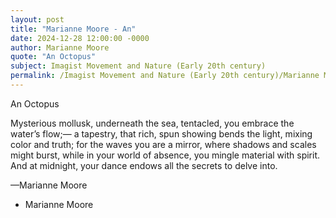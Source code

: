 ```yaml
---
layout: post
title: "Marianne Moore - An"
date: 2024-12-28 12:00:00 -0000
author: Marianne Moore
quote: "An Octopus"
subject: Imagist Movement and Nature (Early 20th century)
permalink: /Imagist Movement and Nature (Early 20th century)/Marianne Moore/Marianne Moore - An
---
```


An Octopus

Mysterious mollusk,
underneath the sea, tentacled,
you embrace the water’s flow;—
a tapestry, that rich,
spun showing bends the light,
mixing color and truth;
for the waves you are a mirror,
where shadows and scales might burst,
while in your world of absence,
you mingle material with spirit.
And at midnight,
your dance endows
all the secrets to delve
into.

—Marianne Moore





- Marianne Moore
